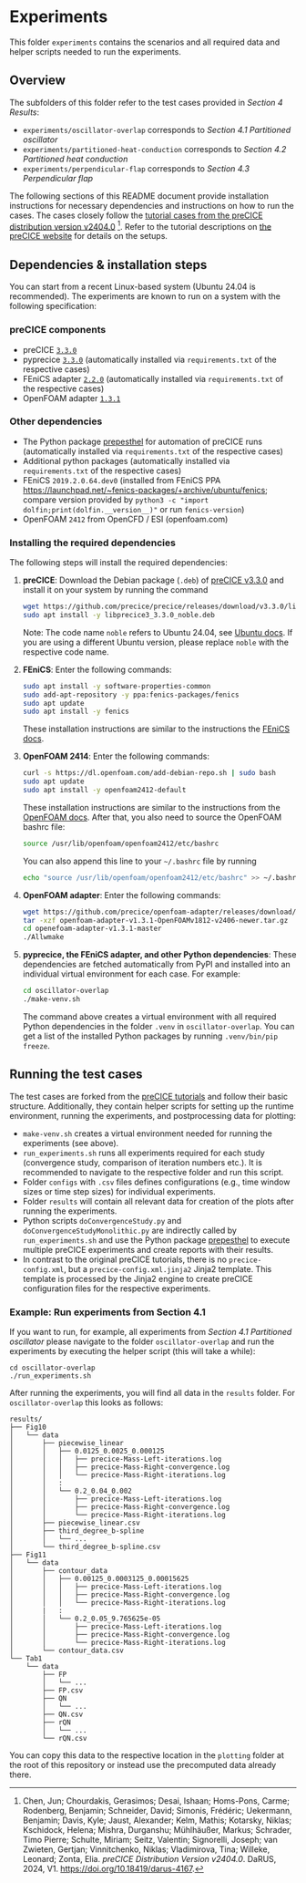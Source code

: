# Experiments

This folder `experiments` contains the scenarios and all required data and helper scripts needed to run the experiments.

## Overview

The subfolders of this folder refer to the test cases provided in *Section 4 Results*:

* `experiments/oscillator-overlap` corresponds to *Section 4.1 Partitioned oscillator*
* `experiments/partitioned-heat-conduction` corresponds to *Section 4.2 Partitioned heat conduction*
* `experiments/perpendicular-flap` corresponds to *Section 4.3 Perpendicular flap*

The following sections of this README document provide installation instructions for necessary dependencies and instructions on how to run the cases. The cases closely follow the [tutorial cases from the preCICE distribution version v2404.0](https://github.com/precice/tutorials/tree/v202404.0) [^Chen2024]. Refer to the tutorial descriptions on [the preCICE website](https://precice.org/tutorials.html) for details on the setups.

## Dependencies & installation steps

You can start from a recent Linux-based system (Ubuntu 24.04 is recommended). The experiments are known to run on a system with the following specification:

### preCICE components

* preCICE [`3.3.0`](https://github.com/precice/precice/releases/tag/v3.3.0)
* pyprecice [`3.3.0`](https://github.com/precice/python-bindings/releases/tag/v3.3.0) (automatically installed via `requirements.txt` of the respective cases)
* FEniCS adapter [`2.2.0`](https://github.com/precice/fenics-adapter/releases/tag/v2.2.0) (automatically installed via `requirements.txt` of the respective cases)
* OpenFOAM adapter [`1.3.1`](https://github.com/precice/openfoam-adapter/releases/tag/v1.3.1)

### Other dependencies

* The Python package [prepesthel](https://pypi.org/project/prepesthel/) for automation of preCICE runs (automatically installed via `requirements.txt` of the respective cases)
* Additional python packages (automatically installed via `requirements.txt` of the respective cases)
* FEniCS `2019.2.0.64.dev0` (installed from FEniCS PPA https://launchpad.net/~fenics-packages/+archive/ubuntu/fenics; compare version provided by `python3 -c "import dolfin;print(dolfin.__version__)"` or run `fenics-version`)
* OpenFOAM `2412` from OpenCFD / ESI (openfoam.com)

### Installing the required dependencies

The following steps will install the required dependencies:

1. **preCICE**: Download the Debian package (`.deb`) of [preCICE v3.3.0](https://github.com/precice/precice/releases/tag/v3.3.0) and install it on your system by running the command

   ```sh
   wget https://github.com/precice/precice/releases/download/v3.3.0/libprecice3_3.3.0_noble.deb
   sudo apt install -y libprecice3_3.3.0_noble.deb
   ```

   Note: The code name `noble` refers to Ubuntu 24.04, see [Ubuntu docs](https://documentation.ubuntu.com/project/release-team/list-of-releases/). If you are using a different Ubuntu version, please replace `noble` with the respective code name.

2. **FEniCS**: Enter the following commands:

   ```sh
   sudo apt install -y software-properties-common
   sudo add-apt-repository -y ppa:fenics-packages/fenics
   sudo apt update
   sudo apt install -y fenics
   ```

   These installation instructions are similar to the instructions the [FEniCS docs](https://fenicsproject.org/download/archive/).

3. **OpenFOAM 2414**: Enter the following commands:

   ```sh
   curl -s https://dl.openfoam.com/add-debian-repo.sh | sudo bash
   sudo apt update
   sudo apt install -y openfoam2412-default
   ```

   These installation instructions are similar to the instructions from the [OpenFOAM docs](https://develop.openfoam.com/Development/openfoam/-/wikis/precompiled/debian). After that, you also need to source the OpenFOAM bashrc file:

   ```sh
   source /usr/lib/openfoam/openfoam2412/etc/bashrc
   ```

   You can also append this line to your `~/.bashrc` file by running

   ```sh
   echo "source /usr/lib/openfoam/openfoam2412/etc/bashrc" >> ~/.bashrc
   ```

4. **OpenFOAM adapter**: Enter the following commands:

    ```sh
    wget https://github.com/precice/openfoam-adapter/releases/download/v1.3.1/openfoam-adapter-v1.3.1-OpenFOAMv1812-v2406-newer.tar.gz
    tar -xzf openfoam-adapter-v1.3.1-OpenFOAMv1812-v2406-newer.tar.gz
    cd openefoam-adapter-v1.3.1-master
    ./Allwmake
    ```

5. **pyprecice, the FEniCS adapter, and other Python dependencies**: These dependencies are fetched automatically from PyPI and installed into an individual virtual environment for each case. For example:

   ```sh
   cd oscillator-overlap
   ./make-venv.sh
   ```

   The command above creates a virtual environment with all required Python dependencies in the folder `.venv` in `oscillator-overlap`. You can get a list of the installed Python packages by running `.venv/bin/pip freeze`.

## Running the test cases

The test cases are forked from the [preCICE tutorials](https://github.com/precice/tutorials) and follow their basic structure. Additionally, they contain helper scripts for setting up the runtime environment, running the experiments, and postprocessing data for plotting:

* `make-venv.sh` creates a virtual environment needed for running the experiments (see above).
* `run_experiments.sh` runs all experiments required for each study (convergence study, comparison of iteration numbers etc.). It is recommended to navigate to the respective folder and run this script.
* Folder `configs` with `.csv` files defines configurations (e.g., time window sizes or time step sizes) for individual experiments.
* Folder `results` will contain all relevant data for creation of the plots after running the experiments.
* Python scripts `doConvergenceStudy.py` and `doConvergenceStudyMonolithic.py` are indirectly called by `run_experiments.sh` and use the Python package [prepesthel](https://pypi.org/project/prepesthel/) to execute multiple preCICE experiments and create reports with their results.
* In contrast to the original preCICE tutorials, there is no `precice-config.xml`, but a `precice-config.xml.jinja2` Jinja2 template. This template is processed by the Jinja2 engine to create preCICE configuration files for the respective experiments.

### Example: Run experiments from Section 4.1

If you want to run, for example, all experiments from *Section 4.1 Partitioned oscillator* please navigate to the folder `oscillator-overlap` and run the experiments by executing the helper script (this will take a while):

```
cd oscillator-overlap
./run_experiments.sh
```

After running the experiments, you will find all data in the `results` folder. For `oscillator-overlap` this looks as follows:

```
results/
├── Fig10
│   └── data
│       ├── piecewise_linear
│       │   ├── 0.0125_0.0025_0.000125
│       │   │   ├── precice-Mass-Left-iterations.log
│       │   │   ├── precice-Mass-Right-convergence.log
│       │   │   └── precice-Mass-Right-iterations.log
│       │   :
│       │   └── 0.2_0.04_0.002
│       │       ├── precice-Mass-Left-iterations.log
│       │       ├── precice-Mass-Right-convergence.log
│       │       └── precice-Mass-Right-iterations.log
│       ├── piecewise_linear.csv
│       ├── third_degree_b-spline
│       │   └── ...
│       └── third_degree_b-spline.csv
├── Fig11
│   └── data
│       ├── contour_data
│       │   ├── 0.00125_0.0003125_0.00015625
│       │   │   ├── precice-Mass-Left-iterations.log
│       │   │   ├── precice-Mass-Right-convergence.log
│       │   │   └── precice-Mass-Right-iterations.log
│       |   :
│       │   └── 0.2_0.05_9.765625e-05
│       │       ├── precice-Mass-Left-iterations.log
│       │       ├── precice-Mass-Right-convergence.log
│       │       └── precice-Mass-Right-iterations.log
│       └── contour_data.csv
└── Tab1
    └── data
        ├── FP
        │   └── ...
        ├── FP.csv
        ├── QN
        │   └── ...
        ├── QN.csv
        ├── rQN
        │   └── ...
        └── rQN.csv
```

You can copy this data to the respective location in the `plotting` folder at the root of this repository or instead use the precomputed data already there.

[^Chen2024]: Chen, Jun; Chourdakis, Gerasimos; Desai, Ishaan; Homs-Pons, Carme; Rodenberg, Benjamin; Schneider, David; Simonis, Frédéric; Uekermann, Benjamin; Davis, Kyle; Jaust, Alexander; Kelm, Mathis; Kotarsky, Niklas; Kschidock, Helena; Mishra, Durganshu; Mühlhäußer, Markus; Schrader, Timo Pierre; Schulte, Miriam; Seitz, Valentin; Signorelli, Joseph; van Zwieten, Gertjan; Vinnitchenko, Niklas; Vladimirova, Tina; Willeke, Leonard; Zonta, Elia. *preCICE Distribution Version v2404.0*. DaRUS, 2024, V1. https://doi.org/10.18419/darus-4167.
